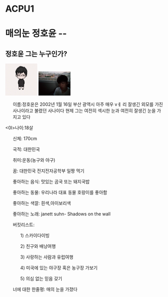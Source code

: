 # ACPU1
<html>
<head>
</head>
<h1>  매의눈 정호윤 --</h1>
  <ol>
  </ol>
  <h2>정호윤 그는 누구인가?</h2>
  <img src="KakaoTalk_20190505_140403843.jpg" width="20%">
  <img src="KakaoTalk_20190505_140210138.jpg" width="20%">
  <p>
<ol>이름:정호윤은 2002년 1월 16일 부산 광역시 아주 매우 vㅔ 리 잘생긴 외모를 가진 사나이라고 불렸던 사나이다 현제 그는 여전히 섹시한 눈과 여전히 잘생긴 눈을 가지고 있다 </ol>
<0l>나이:18살</ol>
<ol>신체: 170cm</ol>
<ol>국적: 대한민국</ol>
<ol>취미:운동(농구와 야구) </ol>
<ol>꿈: 대한민국 전지전자공학부 일짱 먹기 </ol>
<ol>좋아하는 음식: 맛있는 곰국 또는 돼지국밥 </ol>
<ol>좋아하는 동물: 우리나라 대표 동물 호랑이를 좋아함 </ol>
<ol>좋아하는 색깔: 흰색,아이보리색</ol>
<ol>좋아하는 노래: janett suhn- Shadows on the wall </ol>
<ol>버킷리스트:
  <ol>1) 스카이다이빙</ol>
<ol>  2) 친구와 배낭여행</ol>
<ol>  3) 사랑하는 사람과 유럽여행</ol>
<ol>  4) 미국에 있는 야구장 혹은 농구장 가보기</ol>
<ol>  5) 의심 없는 믿음 갖기</ol>
  </ol>
<ol> 너에 대한 한줄평: 매의 눈을 가졌다</oi>
  </p>
</body>
</html>
